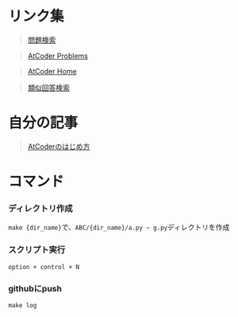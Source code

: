 # リンク集
> [問題検索](https://andoryoto.github.io/WebApplication/searchapp/)

> [AtCoder Problems](https://kenkoooo.com/atcoder/#/table/naoya1)

> [AtCoder Home](https://atcoder.jp/home)

> [類似回答検索](https://atcoder-companions.kakira.dev/)

# 自分の記事
> [AtCoderのはじめ方](https://qiita.com/Naoya_pro/items/96fec49ba51ad2422eb8)

# コマンド
### ディレクトリ作成
`make {dir_name}`で、`ABC/{dir_name}/a.py ~ g.py`ディレクトリを作成

### スクリプト実行
`option + control + N`

### githubにpush
`make log`
